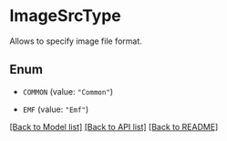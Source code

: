 
# ImageSrcType
Allows to specify image file format.

## Enum


* `COMMON` (value: `"Common"`)

* `EMF` (value: `"Emf"`)


[[Back to Model list]](../../README.md#documentation-for-models) [[Back to API list]](../../README.md#documentation-for-api-endpoints) [[Back to README]](../../README.md)



